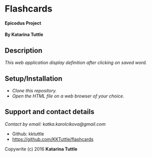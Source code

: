 # **Flashcards**

#### Epicodus Project

#### **By Katarina Tuttle**

## Description

_This web application display definition after clicking on saved word._

## Setup/Installation

* _Clone this repository._
* _Open the HTML file on a web browser of your choice._

## Support and contact details

_Contact by email: katka.karolcikova@gmail.com_
* Github: kktuttle
* https://github.com/KKTuttle/flashcards

Copywrite (c) 2016 **Katarina Tuttle**
